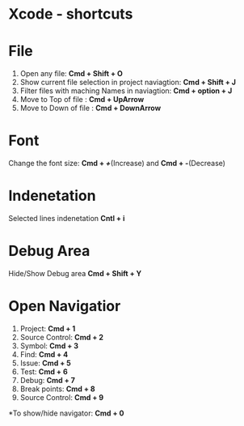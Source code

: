 # Xcode - shortcuts

# File
1. Open any file: **Cmd + Shift + O**
2. Show current file selection in project naviagtion: **Cmd + Shift + J**
3. Filter files with maching Names in naviagtion: **Cmd + option + J**
4. Move to Top of file : **Cmd + UpArrow**
5. Move to Down of file : **Cmd + DownArrow**

# Font
Change the font size: **Cmd + _+_**(Increase)  and **Cmd + _-_**(Decrease)

# Indenetation
Selected  lines indenetation **Cntl + i**

# Debug Area
Hide/Show Debug area **Cmd + Shift + Y**

# Open Navigatior
1. Project: **Cmd + 1**
2. Source Control: **Cmd + 2**
3. Symbol: **Cmd + 3**
4. Find: **Cmd + 4**
5. Issue: **Cmd + 5**
6. Test: **Cmd + 6**
7. Debug: **Cmd + 7**
8. Break points: **Cmd + 8**
9. Source Control: **Cmd + 9**

*To show/hide navigator: **Cmd + 0**
